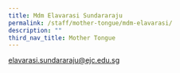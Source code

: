 ```yaml
---
title: Mdm Elavarasi Sundararaju
permalink: /staff/mother-tongue/mdm-elavarasi/
description: ""
third_nav_title: Mother Tongue
---
```

[elavarasi.sundararaju@ejc.edu.sg](elavarasi.sundararaju@ejc.edu.sg)
